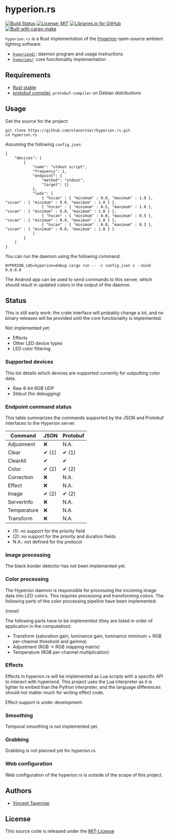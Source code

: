 # hyperion.rs

[![Build Status](https://travis-ci.com/vtavernier/hyperion.rs.svg)](http://travis-ci.com/vtavernier/hyperion.rs) [![License: MIT](https://img.shields.io/badge/License-MIT-blue.svg)](https://opensource.org/licenses/MIT) [![Libraries.io for GitHub](https://img.shields.io/librariesio/github/vtavernier/hyperion.rs.svg)](https://libraries.io/github/vtavernier/hyperion.rs) [![Built with cargo-make](https://sagiegurari.github.io/cargo-make/assets/badges/cargo-make.svg)](https://sagiegurari.github.io/cargo-make)

`hyperion.rs` is a Rust implementation of the
[Hyperion](https://github.com/hyperion-project/hyperion) open-source ambient
lighting software.

* [`hyperiond/`](hyperiond): daemon program and usage instructions
* [`hyperion/`](hyperion): core functionality implementation

## Requirements

* [Rust stable](https://rustup.rs/)
* [protobuf compiler](https://github.com/protocolbuffers/protobuf/releases), `protobuf-compiler` on Debian distributions

## Usage

Get the source for the project:

    git clone https://github.com/vtavernier/hyperion.rs.git
    cd hyperion.rs

Assuming the following `config.json`:

    {
        "devices": [
            {
                "name": "stdout script",
                "frequency": 1,
                "endpoint": {
                    "method": "stdout",
                    "target": {}
                },
                "leds": [
                    { "hscan" : { "minimum" : 0.8, "maximum" : 1.0 }, "vscan" : { "minimum" : 0.0, "maximum" : 1.0 } },
                    { "hscan" : { "minimum" : 0.5, "maximum" : 1.0 }, "vscan" : { "minimum" : 0.8, "maximum" : 1.0 } },
                    { "hscan" : { "minimum" : 0.0, "maximum" : 0.5 }, "vscan" : { "minimum" : 0.8, "maximum" : 1.0 } },
                    { "hscan" : { "minimum" : 0.0, "maximum" : 0.2 }, "vscan" : { "minimum" : 0.0, "maximum" : 1.0 } }
                ]
            }
        ]
    }

You can run the daemon using the following command:

    HYPERION_LOG=hyperion=debug cargo run -- -c config.json s --bind 0.0.0.0

The Android app can be used to send commands to this server, which should result
in updated colors in the output of the daemon.

## Status

This is still early work: the crate interface will probably change a lot, and no
binary releases will be provided until the core functionality is implemented.

Not implemented yet:

* Effects
* Other LED device types
* LED color filtering

### Supported devices

This list details which devices are supported currently for outputting color data.

* Raw 8-bit RGB UDP
* Stdout (for debugging)

### Endpoint command status

This table summarizes the commands supported by the JSON and Protobuf interfaces
to the Hyperion server.

| Command     | JSON  | Protobuf |
| ----------- | ----- | -------- |
| Adjustment  | ❌     | N.A.     |
| Clear       | ✔ (1) | ✔ (1)    |
| ClearAll    | ✔     | ✔        |
| Color       | ✔ (2) | ✔ (2)    |
| Correction  | ❌     | N.A.     |
| Effect      | ❌     | N.A.     |
| Image       | ✔ (2) | ✔ (2)    |
| ServerInfo  | ❌     | N.A.     |
| Temperature | ❌     | N.A.     |
| Transform   | ❌     | N.A.     |

* (1): no support for the priority field
* (2): no support for the priority and duration fields
* N.A.: not defined for the protocol

### Image processing

The black border detector has not been implemented yet.

### Color processing

The Hyperion daemon is responsible for processing the incoming image data into
LED colors. This requires processing and transforming colors. The following parts
of the color processing pipeline have been implemented:

_(none)_

The following parts have to be implemented (they are listed in order of application
in the computation):

* Transform (saturation gain, luminance gain, luminance minimum + RGB per-channel
  threshold and gamma)
* Adjustment (RGB -> RGB mapping matrix)
* Temperature (RGB per-channel multiplication)

### Effects

Effects in hyperion.rs will be implemented as Lua scripts with a specific API to
interact with hyperiond. This project uses the Lua interpreter as it is lighter
to embed than the Python interpreter, and the language differences should not
matter much for writing effect code.

Effect support is under development.

### Smoothing

Temporal smoothing is not implemented yet.

### Grabbing

Grabbing is not planned yet for hyperion.rs.

### Web configuration

Web configuration of the hyperion.rs is outside of the scope of this project.

## Authors

* [Vincent Tavernier](https://github.com/vtavernier)

## License

This source code is released under the [MIT-License](https://opensource.org/licenses/MIT)
